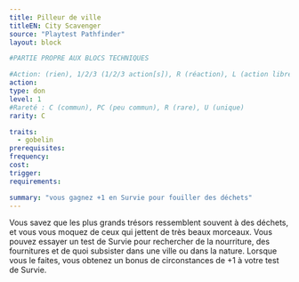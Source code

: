 ```yaml
---
title: Pilleur de ville
titleEN: City Scavenger
source: "Playtest Pathfinder"
layout: block

#PARTIE PROPRE AUX BLOCS TECHNIQUES

#Action: (rien), 1/2/3 (1/2/3 action[s]), R (réaction), L (action libre)
action: 
type: don
level: 1
#Rareté : C (commun), PC (peu commun), R (rare), U (unique)
rarity: C

traits:
  - gobelin
prerequisites:
frequency:
cost:
trigger:
requirements:

summary: "vous gagnez +1 en Survie pour fouiller des déchets"
---
```


Vous savez que les plus grands trésors ressemblent souvent à des déchets, et vous vous moquez de ceux qui jettent de très beaux morceaux. Vous pouvez essayer un test de Survie pour rechercher de la nourriture, des fournitures et de quoi subsister dans une ville ou dans la nature. Lorsque vous le faites, vous obtenez un bonus de circonstances de +1 à votre test de Survie.